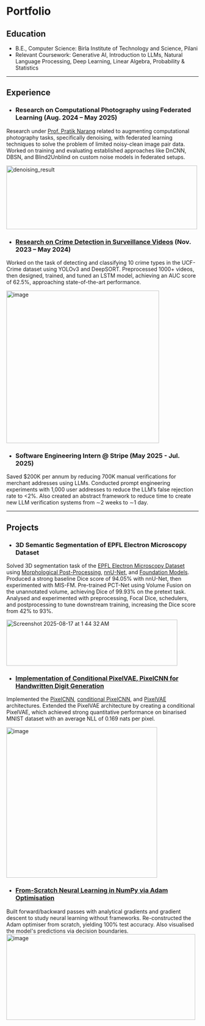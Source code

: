 # Portfolio

## Education
- B.E., Computer Science: Birla Institute of Technology and Science, Pilani
- Relevant Coursework: Generative AI, Introduction to LLMs, Natural Language Processing, Deep Learning, Linear Algebra, Probability & Statistics

---

## Experience
- ### Research on Computational Photography using Federated Learning (Aug. 2024 – May 2025)
Research under [Prof. Pratik Narang](https://www.bits-pilani.ac.in/pilani/pratik-narang/) related to augmenting computational photography tasks, specifically denoising, with federated learning techniques to solve the problem of limited noisy-clean image pair data. Worked on training and evaluating established approaches like DnCNN, DBSN, and Blind2Unblind on custom noise models in federated setups. 

<img width="500" height="167" alt="denoising_result" src="https://github.com/user-attachments/assets/c254e7a2-bb27-49ad-a514-7afb48932fc5" />



- ### [Research on Crime Detection in Surveillance Videos](https://github.com/droy824/anomaly_detection/) (Nov. 2023 – May 2024)
Worked on the task of detecting and classifying 10 crime types in the UCF-Crime dataset using YOLOv3 and DeepSORT. Preprocessed 1000+ videos, then designed, trained, and tuned an LSTM model, achieving an AUC score of 62.5%, approaching state-of-the-art performance. 

<img width="400" height="400" alt="image" src="https://github.com/user-attachments/assets/305f85c1-54b6-4be6-995f-be58355cbc75" />



- ### Software Engineering Intern @ Stripe (May 2025 - Jul. 2025)
Saved $200K per annum by reducing 700K manual verifications for merchant addresses using LLMs. Conducted prompt engineering experiments with 1,000 user addresses to reduce the LLM’s false rejection rate to <2%. Also created an abstract framework to reduce time to create new LLM verification systems from ∼2 weeks to ∼1 day.

---

## Projects
- ### 3D Semantic Segmentation of EPFL Electron Microscopy Dataset
Solved 3D segmentation task of the [EPFL Electron Microscopy Dataset](https://www.epfl.ch/labs/cvlab/data/data-em/) using [Morphological Post-Processing](https://ieeexplore.ieee.org/document/9761519), [nnU-Net](https://arxiv.org/abs/1809.10486), and [Foundation Models](https://arxiv.org/abs/2306.16925). Produced a strong baseline Dice score of 94.05% with nnU-Net, then experimented with MIS-FM. Pre-trained PCT-Net using Volume Fusion on the unannotated volume, achieving Dice of 99.93% on the pretext task. Analysed and experimented with preprocessing, Focal Dice, schedulers, and postprocessing to tune downstream training, increasing the Dice score from 42% to 93%.

<img width="448" height="121" alt="Screenshot 2025-08-17 at 1 44 32 AM" src="https://github.com/user-attachments/assets/5fee0a27-cef8-4eb6-91cd-27c209c494fd" />



- ### [Implementation of Conditional PixelVAE, PixelCNN for Handwritten Digit Generation](https://github.com/droy824/pixelcnn-in-pytorch)
Implemented the [PixelCNN](https://arxiv.org/abs/1601.06759), [conditional PixelCNN](https://arxiv.org/abs/1606.05328), and [PixelVAE](https://arxiv.org/abs/1611.05013) architectures. Extended the PixelVAE architecture by creating a conditional PixelVAE, which achieved strong quantitative performance on binarised MNIST dataset with an average NLL of 0.169 nats per pixel.

<img width="395" height="395" alt="image" src="https://github.com/user-attachments/assets/827aee43-19bf-4d1e-a481-2087a175c094" />



- ### [From-Scratch Neural Learning in NumPy via Adam Optimisation](https://github.com/droy824/neural-networks-with-numpy)
Built forward/backward passes with analytical gradients and gradient descent to study neural learning without frameworks. Re-constructed the Adam optimiser from scratch, yielding 100% test accuracy. Also visualised the model's predictions via decision boundaries.
<img width="495" height="225" alt="image" src="https://github.com/user-attachments/assets/e3ee10d9-b7c1-46df-a4b2-920abba78a42" />
